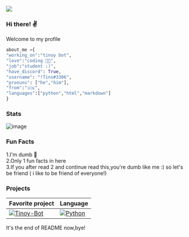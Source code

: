 ![](https://komarev.com/ghpvc/?username=hnguyen1910&color=orange)

### Hi there! ✌️

Welcome to my profile 

```py
about_me ={
"working_on":"tinoy bot",
"love":"coding 👨‍💻",
"job":"student :)",
"have_discord": True,
"username": "!Tins#3306",
"pronuns": ["he","him"],
"from":"🇻🇳",
"languages":["python","html","markdown"]
}
```

### Stats

![image](https://github-readme-stats.vercel.app/api?username=hnguyen1910&count_private=1&theme=vue)

### Fun Facts
1.I'm dumb 🤪
<br /> 2.Only 1 fun facts in here
<br /> 3.If you after read 2 and continue read this,you're dumb like me :) so let's be friend ( i like to be friend of everyone!)

### Projects
| **Favorite project**| **Language** |
| - | - |
| [![Tinoy-Bot](https://img.shields.io/static/v1?label=&message=Tinoy-Bot&color=000605&logo=github&logoColor=FFFFFF&labelColor=000605)](https://github.com/hnguyen1910/tinoy-bot) | [![Python](https://img.shields.io/static/v1?label=&message=Python&color=3C78A9&logo=python&logoColor=FFFFFF)](https://www.python.org/) |

It's the end of README now,bye! 
